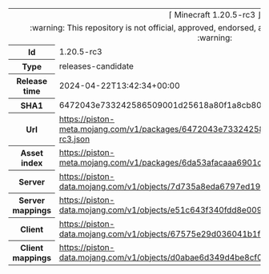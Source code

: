 <html><table>
<tr><td colspan="2" align="center"><img width="0" height="0"><br/>⌈ Minecraft 1.20.5-rc3 ⌋<br/><img width="0" height="0"></td></tr>
<tr><td colspan="2" align="center"><img width="0" height="0"><br/>
:warning: This repository is not official, approved, endorsed, associated or connected with Mojang :warning:
<br/><img width="0" height="0"></td></tr>
<tr><th>Id</th><td>1.20.5-rc3</td></tr>
<tr><th>Type</th><td>releases-candidate</td></tr>
<tr><th>Release time</th><td>2024-04-22T13:42:34+00:00</td></tr>
<tr><th>SHA1</th><td>6472043e733242586509001d25618a80f1a8cb80</td></tr>
<tr><th>Url</th><td><a href="https://piston-meta.mojang.com/v1/packages/6472043e733242586509001d25618a80f1a8cb80/1.20.5-rc3.json">https://piston-meta.mojang.com/v1/packages/6472043e733242586509001d25618a80f1a8cb80/1.20.5-rc3.json</a></td></tr>
<tr><th>Asset index</th><td><a href="https://piston-meta.mojang.com/v1/packages/6da53afacaaa6901c231366c02ed4820846a0f9c/16.json">https://piston-meta.mojang.com/v1/packages/6da53afacaaa6901c231366c02ed4820846a0f9c/16.json</a></td></tr>
<tr><th>Server</th><td><a href="https://piston-data.mojang.com/v1/objects/7d735a8eda6797ed196141b76e96b46546bde091/server.jar">https://piston-data.mojang.com/v1/objects/7d735a8eda6797ed196141b76e96b46546bde091/server.jar</a></td></tr>
<tr><th>Server mappings</th><td><a href="https://piston-data.mojang.com/v1/objects/e51c643f340fdd8e00932d2f08712122ef8df1d8/server.txt">https://piston-data.mojang.com/v1/objects/e51c643f340fdd8e00932d2f08712122ef8df1d8/server.txt</a></td></tr>
<tr><th>Client</th><td><a href="https://piston-data.mojang.com/v1/objects/67575e29d036041b1fe90b427770b87e8bdf116b/client.jar">https://piston-data.mojang.com/v1/objects/67575e29d036041b1fe90b427770b87e8bdf116b/client.jar</a></td></tr>
<tr><th>Client mappings</th><td><a href="https://piston-data.mojang.com/v1/objects/d0abae6d349d4be8cf0288de76a8c0da8b65466a/client.txt">https://piston-data.mojang.com/v1/objects/d0abae6d349d4be8cf0288de76a8c0da8b65466a/client.txt</a></td></tr>
</table></html>